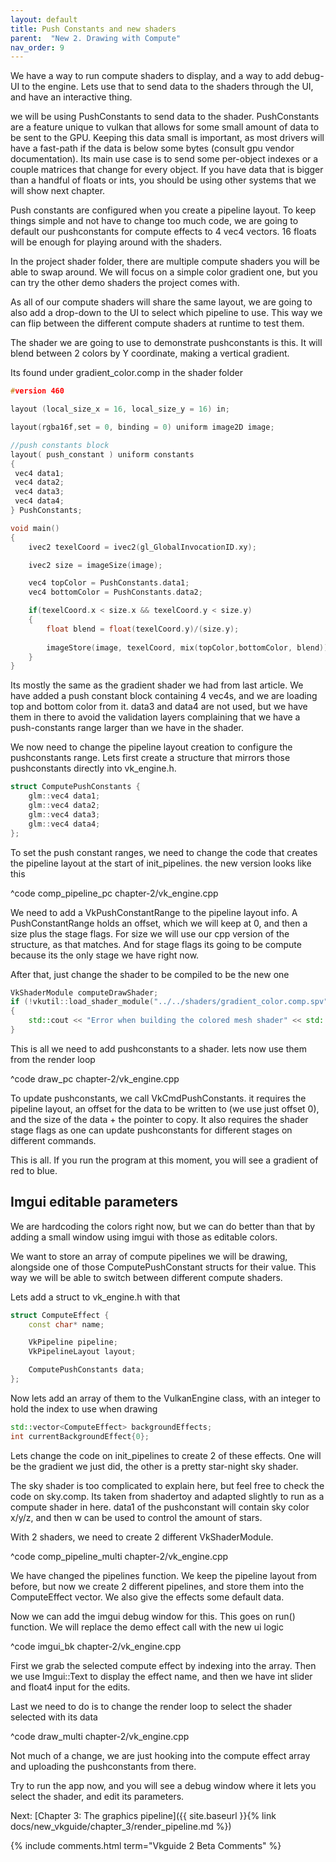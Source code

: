 ```yaml
---
layout: default
title: Push Constants and new shaders
parent:  "New 2. Drawing with Compute"
nav_order: 9
---
```


We have a way to run compute shaders to display, and a way to add debug-UI to the engine. Lets use that to send data to the shaders through the UI, and have an interactive thing.

we will be using PushConstants to send data to the shader. PushConstants are a feature unique to vulkan that allows for some small amount of data to be sent to the GPU. Keeping this data small is important, as most drivers will have a fast-path if the data is below some bytes (consult gpu vendor documentation). Its main use case is to send some per-object indexes or a couple matrices that change for every object. If you have data that is bigger than a handful of floats or ints, you should be using other systems that we will show next chapter.

Push constants are configured when you create a pipeline layout. To keep things simple and not have to change too much code, we are going to default our pushconstants for compute effects to 4 vec4 vectors. 16 floats will be enough for playing around with the shaders.

In the project shader folder, there are multiple compute shaders you will be able to swap around. We will focus on a simple color gradient one, but you can try the other demo shaders the project comes with.

As all of our compute shaders will share the same layout, we are going to also add a drop-down to the UI to select which pipeline to use. This way we can flip between the different compute shaders at runtime to test them.

The shader we are going to use to demonstrate pushconstants is this. It will blend between 2 colors by Y coordinate, making a vertical gradient.

Its found under gradient_color.comp in the shader folder

```c
#version 460

layout (local_size_x = 16, local_size_y = 16) in;

layout(rgba16f,set = 0, binding = 0) uniform image2D image;

//push constants block
layout( push_constant ) uniform constants
{
 vec4 data1;
 vec4 data2;
 vec4 data3;
 vec4 data4;
} PushConstants;

void main() 
{
    ivec2 texelCoord = ivec2(gl_GlobalInvocationID.xy);

	ivec2 size = imageSize(image);

    vec4 topColor = PushConstants.data1;
    vec4 bottomColor = PushConstants.data2;

    if(texelCoord.x < size.x && texelCoord.y < size.y)
    {
        float blend = float(texelCoord.y)/(size.y); 
    
        imageStore(image, texelCoord, mix(topColor,bottomColor, blend));
    }
}
```

Its mostly the same as the gradient shader we had from last article. We have added a push constant block containing 4 vec4s, and we are loading top and bottom color from it. data3 and data4 are not used, but we have them in there to avoid the validation layers complaining that we have a push-constants range larger than we have in the shader.

We now need to change the pipeline layout creation to configure the pushconstants range. Lets first create a structure that mirrors those pushconstants directly into vk_engine.h.

```cpp
struct ComputePushConstants {
	glm::vec4 data1;
	glm::vec4 data2;
	glm::vec4 data3;
	glm::vec4 data4;
};
```

To set the push constant ranges, we need to change the code that creates the pipeline layout at the start of init_pipelines. the new version looks like this

^code comp_pipeline_pc chapter-2/vk_engine.cpp

We need to add a VkPushConstantRange to the pipeline layout info. A PushConstantRange holds an offset, which we will keep at 0, and then a size plus the stage flags. For size we will use our cpp version of the structure, as that matches. And for stage flags its going to be compute because its the only stage we have right now.

After that, just change the shader to be compiled to be the new one

```cpp
VkShaderModule computeDrawShader;
if (!vkutil::load_shader_module("../../shaders/gradient_color.comp.spv", _device, &computeDrawShader))
{
	std::cout << "Error when building the colored mesh shader" << std::endl;
}
```

This is all we need to add pushconstants to a shader. lets now use them from the render loop

^code draw_pc chapter-2/vk_engine.cpp

To update pushconstants, we call VkCmdPushConstants. it requires the pipeline layout, an offset for the data to be written to (we use just offset 0), and the size of the data + the pointer to copy. It also requires the shader stage flags as one can update pushconstants for different stages on different commands.

This is all. If you run the program at this moment, you will see a gradient of red to blue.

## Imgui editable parameters

We are hardcoding the colors right now, but we can do better than that by adding a small window using imgui with those as editable colors.

We want to store an array of compute pipelines we will be drawing, alongside one of those ComputePushConstant structs for their value. This way we will be able to switch between different compute shaders.

Lets add a struct to vk_engine.h with that

```cpp
struct ComputeEffect {
    const char* name;

	VkPipeline pipeline;
	VkPipelineLayout layout;

	ComputePushConstants data;
};
```

Now lets add an array of them to the VulkanEngine class, with an integer to hold the index to use when drawing

```cpp
std::vector<ComputeEffect> backgroundEffects;
int currentBackgroundEffect{0};
```

Lets change the code on init_pipelines to create 2 of these effects. One will be the gradient we just did, the other is a pretty star-night sky shader.

The sky shader is too complicated to explain here, but feel free to check the code on sky.comp. Its taken from shadertoy and adapted slightly to run as a compute shader in here. data1 of the pushconstant will contain sky color x/y/z, and then w can be used to control the amount of stars.

With 2 shaders, we need to create 2 different VkShaderModule.

^code comp_pipeline_multi chapter-2/vk_engine.cpp

We have changed the pipelines function. We keep the pipeline layout from before, but now we create 2 different pipelines, and store them into the ComputeEffect vector. We also give the effects some default data.

Now we can add the imgui debug window for this. This goes on run() function. We will replace the demo effect call with the new ui logic

^code imgui_bk chapter-2/vk_engine.cpp

First we grab the selected compute effect by indexing into the array. Then we use Imgui::Text to display the effect name, and then we have int slider and float4 input for the edits.

Last we need to do is to change the render loop to select the shader selected with its data

^code draw_multi chapter-2/vk_engine.cpp

Not much of a change, we are just hooking into the compute effect array and uploading the pushconstants from there.

Try to run the app now, and you will see a debug window where it lets you select the shader, and edit its parameters.

Next: [Chapter 3: The graphics pipeline]({{ site.baseurl }}{% link docs/new_vkguide/chapter_3/render_pipeline.md %})

{% include comments.html term="Vkguide 2 Beta Comments" %}